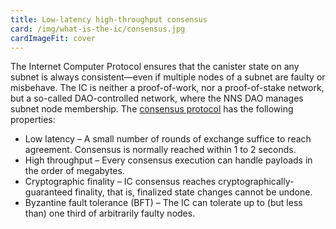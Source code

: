 ```yaml
---
title: Low-latency high-throughput consensus
card: /img/what-is-the-ic/consensus.jpg
cardImageFit: cover
---
```


The Internet Computer Protocol ensures that the canister state on any subnet is always consistent—even if multiple nodes of a subnet are faulty or misbehave. The IC is neither a proof-of-work, nor a proof-of-stake network, but a so-called DAO-controlled network, where the NNS DAO manages subnet node membership. The [consensus protocol](/how-it-works/consensus/) has the following properties:

* Low latency – A small number of rounds of exchange suffice to reach agreement. Consensus is normally reached within 1 to 2 seconds.
* High throughput – Every consensus execution can handle payloads in the order of megabytes.
* Cryptographic finality – IC consensus reaches cryptographically-guaranteed finality, that is, finalized state changes cannot be undone.
* Byzantine fault tolerance (BFT) – The IC can tolerate up to (but less than) one third of arbitrarily faulty nodes.
